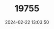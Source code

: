 ---
title: "19755"
category: "Pilonycteris celebensis"
draft: false
date: 2024-02-22 13:03:50
languages:
  English: ["Sulawesi Rousette"]
---